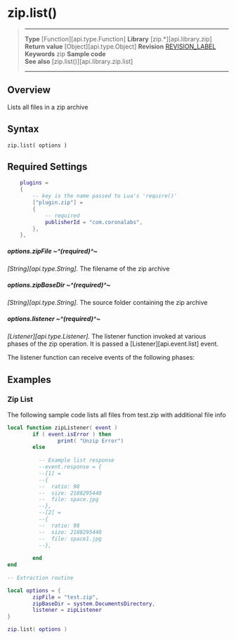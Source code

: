 # zip.list()

> --------------------- ------------------------------------------------------------------------------------------
> __Type__              [Function][api.type.Function]
> __Library__           [zip.*][api.library.zip]
> __Return value__      [Object][api.type.Object]
> __Revision__          [REVISION_LABEL](REVISION_URL)
> __Keywords__          zip
> __Sample code__       
> __See also__          [zip.list()][api.library.zip.list]
>                       
>                       
>                       
> --------------------- ------------------------------------------------------------------------------------------

## Overview

Lists all files in a zip archive

## Syntax

	zip.list( options )

## Required Settings
``````lua
	plugins =
	{
		-- key is the name passed to Lua's 'require()'
		["plugin.zip"] =
		{
			-- required
			publisherId = "com.coronalabs",
		},
	},
``````

##### options.zipFile ~^(required)^~
_[String][api.type.String]._ The filename of the zip archive

##### options.zipBaseDir ~^(required)^~
_[String][api.type.String]._ The source folder containing the zip archive

##### options.listener ~^(required)^~
_[Listener][api.type.Listener]._ The listener function invoked at various phases of the zip operation. It is passed a [Listener][api.event.list] event. 

The listener function can receive events of the following phases:


<!--

#Coming Soon
* `"began"` - The first notification, indicates that extraction began.>
* `"ended"` - The final notification, when the extraction is finished.>

By default, the listener will only receive `"ended"` events.  If params.progress (described below) is set to true, then the listener will also receive `"began"` and `"progress"` events.

-->

## Examples

### Zip List
The following sample code lists all files from test.zip with additional file info

``````lua
local function zipListener( event )
        if ( event.isError ) then
                print( "Unzip Error")
        else
    
          -- Example list response
          --event.response = {
          --[1] =
          --{
          --  ratio: 98
          --  size: 2188295440
          --  file: space.jpg
          --},
          --[2] =
          --{
          --  ratio: 98
          --  size: 2188295440
          --  file: space1.jpg
          --},
		
        end
end
 
-- Extraction routine

local options = {
        zipFile = "test.zip",
        zipBaseDir = system.DocumentsDirectory,
        listener = zipListener
}

zip.list( options )

``````



  

